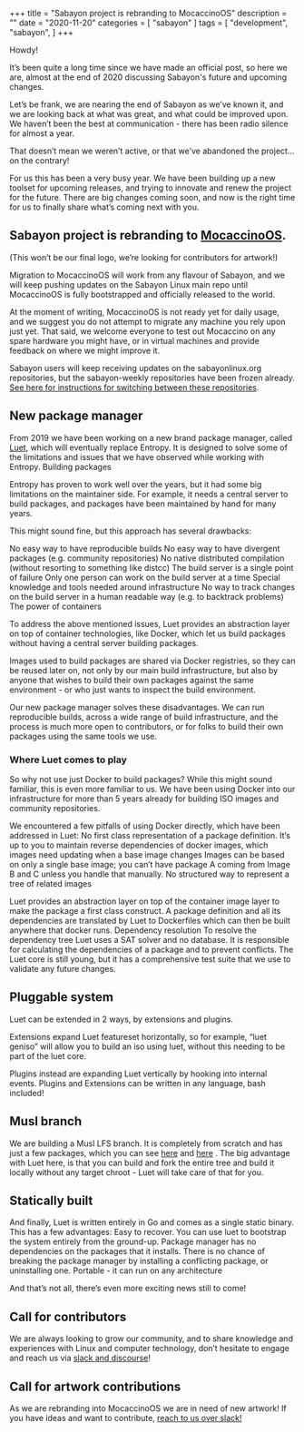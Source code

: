 +++
title = "Sabayon project is rebranding to MocaccinoOS"
description = ""
date = "2020-11-20"
categories = [ "sabayon" ]
tags = [
"development",
"sabayon",
]
+++

Howdy! 

It’s been quite a long time since we have made an official post, so here we are, almost at the end of 2020 discussing Sabayon's future and upcoming changes.

Let’s be frank, we are nearing the end of Sabayon as we’ve known it, and we are looking back at what was great, and what could be improved upon. We haven’t been the best at communication - there has been radio silence for almost a year. 

That doesn’t mean we weren’t active, or that we’ve abandoned the project… on the contrary! 

For us this has been a very busy year. We have been building up a new toolset for upcoming releases, and trying to innovate and renew the project for the future. There are big changes coming soon, and now is the right time for us to finally share what’s coming next with you.

## Sabayon project is rebranding to [MocaccinoOS](https://www.mocaccino.org/).

(This won’t be our final logo, we’re looking for contributors for artwork!)

Migration to MocaccinoOS will work from any flavour of Sabayon, and we will keep pushing updates on the Sabayon Linux main repo until MocaccinoOS is fully bootstrapped and officially released to the world.

At the moment of writing, MocaccinoOS is not ready yet for daily usage, and we suggest you do not attempt to migrate any machine you rely upon just yet. That said, we welcome everyone to test out Mocaccino on any spare hardware you might have, or in virtual machines and provide feedback on where we might improve it.

Sabayon users will keep receiving updates on the sabayonlinux.org repositories, but the sabayon-weekly repositories have been frozen already. [See here for instructions for switching between these repositories](https://wiki.sabayon.org/index.php?title=En:Entropy#enabling_a_different_repository_or_mirror).


## New package manager

From 2019 we have been working on a new brand package manager, called [Luet](https://github.com/mudler/luet), which will eventually replace Entropy. It is designed to solve some of the limitations and issues that we have observed while working with Entropy.
Building packages 

Entropy has proven to work well over the years, but it had some big limitations on the maintainer side. For example, it needs a central server to build packages, and packages have been maintained by hand for many years.

This might sound fine, but this approach has several drawbacks:

No easy way to have reproducible builds
No easy way to have divergent packages (e.g. community repositories)
No native distributed compilation (without resorting to something like distcc)
The build server is a single point of failure
Only one person can work on the build server at a time
Special knowledge and tools needed around infrastructure
No way to track changes on the build server in a human readable way (e.g. to backtrack problems)
The power of containers


To address the above mentioned issues, Luet provides an abstraction layer on top of container technologies, like Docker, which let us build packages without having a central server building packages.

Images used to build packages are shared via Docker registries, so they can be reused later on, not only by our main build infrastructure, but also by anyone that wishes to build their own packages against the same environment - or who just wants to inspect the build environment.

Our new package manager solves these disadvantages. We can run reproducible builds, across a wide range of build infrastructure, and the process is much more open to contributors, or for folks to build their own packages using the same tools we use.

### Where Luet comes to play

So why not use just Docker to build packages? 
While this might sound familiar, this is even more familiar to us. We have been using Docker into our infrastructure for more than 5 years already for building ISO images and community repositories.

We encountered a few pitfalls of using Docker directly, which have been addressed in Luet:
No first class representation of a package definition. 
It’s up to you to maintain reverse dependencies of docker images, which images need updating when a base image changes
Images can be based on only a single base image; you can’t have package A coming from Image B and C unless you handle that manually.
No structured way to represent a tree of related images


Luet provides an abstraction layer on top of the container image layer to make the package a first class construct. A package definition and all its dependencies are translated by Luet to Dockerfiles which can then be built anywhere that docker runs.
Dependency resolution
To resolve the dependency tree Luet uses a SAT solver and no database. It is responsible for calculating the dependencies of a package and to prevent conflicts. The Luet core is still young, but it has a comprehensive test suite that we use to validate any future changes.

## Pluggable system
Luet can be extended in 2 ways, by extensions and plugins. 

Extensions expand Luet featureset horizontally, so for example, “luet geniso” will allow you to build an iso using luet, without this needing to be part of the luet core.

Plugins instead are expanding Luet vertically by hooking into internal events. Plugins and Extensions can be written in any language, bash included!

## Musl branch
We are building a Musl LFS branch. It is completely from scratch and has just a few packages, which you can see [here](https://packages.mocaccino.org/mocaccino-musl-universe) and [here](https://packages.mocaccino.org/mocaccino-micro) . The big advantage with Luet here, is that you can build and fork the entire tree and build it locally without any target chroot - Luet will take care of that for you.

## Statically built
And finally, Luet is written entirely in Go and comes as a single static binary. This has a few advantages:
Easy to recover. You can use luet to bootstrap the system entirely from the ground-up. 
Package manager has no dependencies on the packages that it installs. There is no chance of breaking the package manager by installing a conflicting package, or uninstalling one.
Portable - it can run on any architecture


And that’s not all, there’s even more exciting news still to come!


## Call for contributors

We are always looking to grow our community, and to share knowledge and experiences with Linux and computer technology, don’t hesitate to engage and reach us via [slack and discourse](https://www.mocaccino.org/community/)!

## Call for artwork contributions

As we are rebranding into MocaccinoOS we are in need of new artwork! If you have ideas and want to contribute, [reach to us over slack!](https://www.mocaccino.org/community/)
